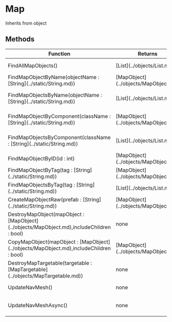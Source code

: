 # Map
Inherits from object
## Methods
<table>
<colgroup><col style="width: 30%"/>
<col style="width: 20%"/>
<col style="width: 50%"/>
</colgroup>
<thead>
<tr>
<th>Function</th>
<th>Returns</th>
<th>Description</th>
</tr>
</thead>
<tbody>
<tr>
<td>FindAllMapObjects()</td>
<td>[List](../objects/List.md)</td>
<td>Find all map objects</td>
</tr>
<tr>
<td>FindMapObjectByName(objectName : [String](../static/String.md))</td>
<td>[MapObject](../objects/MapObject.md)</td>
<td>Find a map object by name</td>
</tr>
<tr>
<td>FindMapObjectsByName(objectName : [String](../static/String.md))</td>
<td>[List](../objects/List.md)</td>
<td>Find all map objects by name</td>
</tr>
<tr>
<td>FindMapObjectByComponent(className : [String](../static/String.md))</td>
<td>[MapObject](../objects/MapObject.md)</td>
<td>Find all map objects by component</td>
</tr>
<tr>
<td>FindMapObjectsByComponent(className : [String](../static/String.md))</td>
<td>[List](../objects/List.md)</td>
<td>Find all map objects by component</td>
</tr>
<tr>
<td>FindMapObjectByID(id : int)</td>
<td>[MapObject](../objects/MapObject.md)</td>
<td>Find a map object by ID</td>
</tr>
<tr>
<td>FindMapObjectByTag(tag : [String](../static/String.md))</td>
<td>[MapObject](../objects/MapObject.md)</td>
<td>Find a map object by tag</td>
</tr>
<tr>
<td>FindMapObjectsByTag(tag : [String](../static/String.md))</td>
<td>[List](../objects/List.md)</td>
<td>Find all map objects by tag</td>
</tr>
<tr>
<td>CreateMapObjectRaw(prefab : [String](../static/String.md))</td>
<td>[MapObject](../objects/MapObject.md)</td>
<td>Create a new map object</td>
</tr>
<tr>
<td>DestroyMapObject(mapObject : [MapObject](../objects/MapObject.md),includeChildren : bool)</td>
<td>none</td>
<td>Destroy a map object</td>
</tr>
<tr>
<td>CopyMapObject(mapObject : [MapObject](../objects/MapObject.md),includeChildren : bool)</td>
<td>[MapObject](../objects/MapObject.md)</td>
<td>Copy a map object</td>
</tr>
<tr>
<td>DestroyMapTargetable(targetable : [MapTargetable](../objects/MapTargetable.md))</td>
<td>none</td>
<td>Destroy a map targetable</td>
</tr>
<tr>
<td>UpdateNavMesh()</td>
<td>none</td>
<td>Update the nav mesh</td>
</tr>
<tr>
<td>UpdateNavMeshAsync()</td>
<td>none</td>
<td>Update the nav mesh asynchronously</td>
</tr>
</tbody>
</table>
